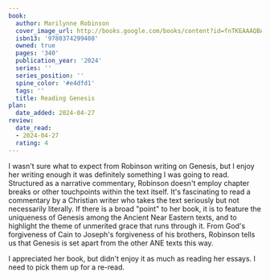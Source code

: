 ```yaml
---
book:
  author: Marilynne Robinson
  cover_image_url: http://books.google.com/books/content?id=fnTKEAAAQBAJ&printsec=frontcover&img=1&zoom=1&source=gbs_api
  isbn13: '9780374299408'
  owned: true
  pages: '340'
  publication_year: '2024'
  series: ''
  series_position: ''
  spine_color: '#e4dfd1'
  tags: ''
  title: Reading Genesis
plan:
  date_added: 2024-04-27
review:
  date_read:
  - 2024-04-27
  rating: 4
---
```

I wasn't sure what to expect from Robinson writing on Genesis, but I enjoy her writing enough it was definitely something I was going to read. Structured as a narrative commentary, Robinson doesn't employ chapter breaks or other touchpoints within the text itself. It's fascinating to read a commentary by a Christian writer who takes the text seriously but not necessarily literally. If there is a broad "point" to her book, it is to feature the uniqueness of Genesis among the Ancient Near Eastern texts, and to highlight the theme of unmerited grace that runs through it. From God's forgiveness of Cain to Joseph's forgiveness of his brothers, Robinson tells us that Genesis is set apart from the other ANE texts this way.

I appreciated her book, but didn't enjoy it as much as reading her essays. I need to pick them up for a re-read.
